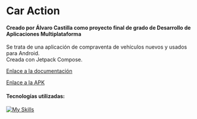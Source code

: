 <h1>Car Action</h1>
<h4>Creado por Álvaro Castilla como proyecto final de grado de Desarrollo de Aplicaciones Multiplataforma</h4>
Se trata de una aplicación de compraventa de vehículos nuevos y usados para Android. <br>
Creada con Jetpack Compose. <br>


[Enlace a la documentación](https://alvaro-c.gitbook.io/proyecto-final-de-grado/)

[Enlace a la APK](https://mega.nz/file/COYgmKwZ#hb3IewKyRB_DcSzwv6ZmT93HsOdklckS0w0QqaM4qKQ)


<h4>Tecnologías utilizadas:</h4>

[![My Skills](https://skillicons.dev/icons?i=firebase,figma,androidstudio,kotlin)](https://skillicons.dev)
